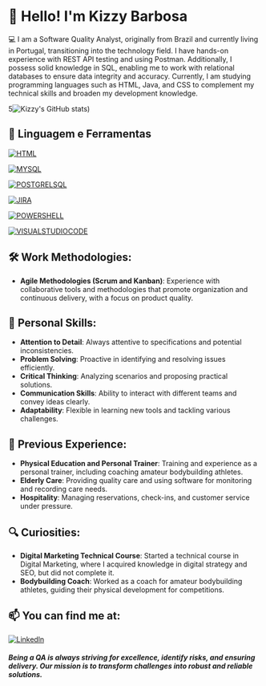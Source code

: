 # 👋 Hello! I'm Kizzy Barbosa

💻 I am a Software Quality Analyst, originally from Brazil and currently living in Portugal, transitioning into the technology field. I have hands-on experience with REST API testing and using Postman. Additionally, I possess solid knowledge in SQL, enabling me to work with relational databases to ensure data integrity and accuracy. Currently, I am studying programming languages such as HTML, Java, and CSS to complement my technical skills and broaden my development knowledge.



5![Kizzy's GitHub stats](https://github-readme-stats.vercel.app/api?username=KizzyBarbosaQA&show_icons=true&theme=radical))


## 🔧 **Linguagem e Ferramentas**

 [![HTML](https://img.shields.io/badge/HTML-239120?style=for-the-badge&logo=html5&logoColor=white)]()

 [![MYSQL](https://img.shields.io/badge/MySQL-00000F?style=for-the-badge&logo=mysql&logoColor=white)]()

  [![POSTGRELSQL](https://img.shields.io/badge/PostgreSQL-316192?style=for-the-badge&logo=postgresql&logoColor=white)]()


 [![JIRA](https://img.shields.io/badge/Jira-0052CC?style=for-the-badge&logo=Jira&logoColor=white)]()

 [![POWERSHELL](https://img.shields.io/badge/powershell-5391FE?style=for-the-badge&logo=powershell&logoColor=white)]()


[![VISUALSTUDIOCODE](https://img.shields.io/badge/Visual_Studio_Code-0078D4?style=for-the-badge&logo=visual%20studio%20code&logoColor=white)]()


## 🛠️ **Work Methodologies:**

- **Agile Methodologies (Scrum and Kanban)**: Experience with collaborative tools and methodologies that promote organization and continuous delivery, with a focus on product quality.

## 🧩 **Personal Skills:**

- **Attention to Detail**: Always attentive to specifications and potential inconsistencies.
- **Problem Solving**: Proactive in identifying and resolving issues efficiently.
- **Critical Thinking**: Analyzing scenarios and proposing practical solutions.
- **Communication Skills**: Ability to interact with different teams and convey ideas clearly.
- **Adaptability**: Flexible in learning new tools and tackling various challenges.

## 🌟 **Previous Experience:**

- **Physical Education and Personal Trainer**: Training and experience as a personal trainer, including coaching amateur bodybuilding athletes.
- **Elderly Care**: Providing quality care and using software for monitoring and recording care needs.
- **Hospitality**: Managing reservations, check-ins, and customer service under pressure.

## 🔍 **Curiosities:**

- **Digital Marketing Technical Course**: Started a technical course in Digital Marketing, where I acquired knowledge in digital strategy and SEO, but did not complete it.
- **Bodybuilding Coach**: Worked as a coach for amateur bodybuilding athletes, guiding their physical development for competitions.

## 📫 You can find me at:

[![Linkedln](https://img.shields.io/badge/LinkedIn-0077B5?style=for-the-badge&logo=linkedin&logoColor=white)](https://www.linkedin.com/in/kizzy-barbosa-283852209/)



##### Being a QA is always striving for excellence, identify risks, and ensuring delivery. Our mission is to transform challenges into robust and reliable solutions.
